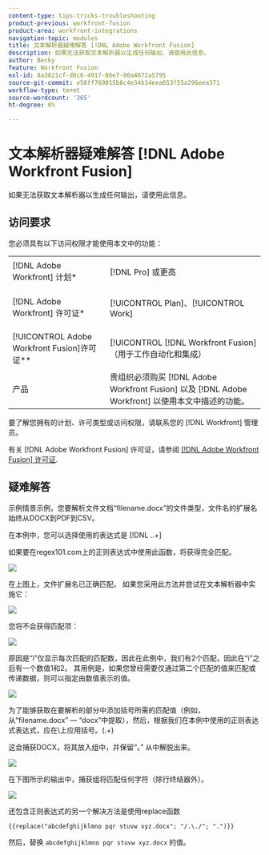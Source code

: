 ```yaml
---
content-type: tips-tricks-troubleshooting
product-previous: workfront-fusion
product-area: workfront-integrations
navigation-topic: modules
title: 文本解析器疑难解答 [!DNL Adobe Workfront Fusion]
description: 如果无法获取文本解析器以生成任何输出，请使用此信息。
author: Becky
feature: Workfront Fusion
exl-id: 8a3821cf-d0c6-4917-86e7-90a4872a5795
source-git-commit: e58ff769015b8c4e34b34eea653f55a296eea371
workflow-type: tm+mt
source-wordcount: '365'
ht-degree: 0%

---
```


# 文本解析器疑难解答 [!DNL Adobe Workfront Fusion]

如果无法获取文本解析器以生成任何输出，请使用此信息。

## 访问要求

您必须具有以下访问权限才能使用本文中的功能：

<table style="table-layout:auto">
 <col> 
 <col> 
 <tbody> 
  <tr> 
    <td role="rowheader">[!DNL Adobe Workfront] 计划*</td> 
   <td> <p>[!DNL Pro] 或更高</p> </td> 
  </tr> 
  <tr data-mc-conditions=""> 
   <td role="rowheader">[!DNL Adobe Workfront] 许可证*</td> 
   <td> <p>[!UICONTROL Plan]、[!UICONTROL Work]</p> </td> 
  </tr> 
  <tr> 
   <td role="rowheader">[!UICONTROL Adobe Workfront Fusion]许可证**</td> 
   <td> <p>[!UICONTROL [!DNL Workfront Fusion] （用于工作自动化和集成） </p>  </td> 
  </tr> 
  <tr> 
   <td role="rowheader">产品</td> 
   <td>贵组织必须购买 [!DNL Adobe Workfront Fusion] 以及 [!DNL Adobe Workfront] 以使用本文中描述的功能。</td> 
  </tr> 
 </tbody> 
</table>

要了解您拥有的计划、许可类型或访问权限，请联系您的 [!DNL Workfront] 管理员。

有关 [!DNL Adobe Workfront Fusion] 许可证，请参阅 [[!DNL Adobe Workfront Fusion] 许可证](../../workfront-fusion/get-started/license-automation-vs-integration.md).

## 疑难解答

示例情景示例，您要解析文件文档“filename.docx”的文件类型，文件名的扩展名始终从DOCX到PDF到CSV。

在本例中，您可以选择使用的表达式是 [!DNL \..+]

如果要在regex101.com上的正则表达式中使用此函数，将获得完全匹配。

![](assets/regex-expression-350x130.png)

在上图上，文件扩展名已正确匹配。 如果您采用此方法并尝试在文本解析器中实施它：

![](assets/text-parser-350x602.png)

您将不会获得匹配项：

![](assets/text-parser-you-dont-get-a-match-350x365.png)

原因是“i”仅显示每次匹配的匹配数，因此在此例中，我们有2个匹配，因此在“i”之后有一个数值1和2。 其用例是，如果您曾经需要仅通过第二个匹配的值来匹配或传递数据，则可以指定由数值表示的值。

![](assets/text-parser-matches-350x355.png)

为了能够获取在要解析的部分中添加括号所需的匹配值（例如，从“filename.docx” — “docx”中提取），然后，根据我们在本例中使用的正则表达式表达式，应在\上应用括号。(.+)

这会捕获DOCX，将其放入组中，并保留“。” 从中解脱出来。

![](assets/text-parser-get-matches-350x592.png)

在下图所示的输出中，捕获组将匹配任何字符（除行终结器外）。

![](assets/text-parser-output-350x389.png)

还包含正则表达式的另一个解决方法是使用replace函数

`{{replace("abcdefghijklmno pqr stuvw xyz.docx"; "/.\./"; ".")}}`

然后，替换 `abcdefghijklmno pqr stuvw xyz.docx` 的值。

